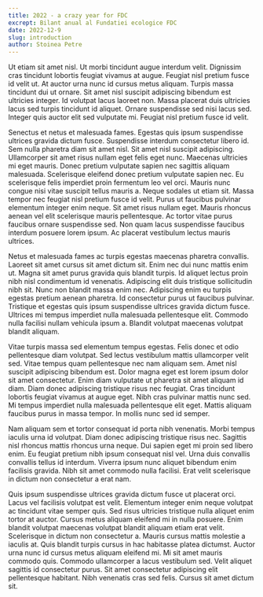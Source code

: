 ```yaml
---
title: 2022 - a crazy year for FDC
excrept: Bilant anual al Fundatiei ecologice FDC
date: 2022-12-9
slug: introduction
author: Stoinea Petre
---
```


Ut etiam sit amet nisl. Ut morbi tincidunt augue interdum velit. Dignissim cras tincidunt lobortis feugiat vivamus at augue. Feugiat nisl pretium fusce id velit ut. At auctor urna nunc id cursus metus aliquam. Turpis massa tincidunt dui ut ornare. Sit amet nisl suscipit adipiscing bibendum est ultricies integer. Id volutpat lacus laoreet non. Massa placerat duis ultricies lacus sed turpis tincidunt id aliquet. Ornare suspendisse sed nisi lacus sed. Integer quis auctor elit sed vulputate mi. Feugiat nisl pretium fusce id velit.

Senectus et netus et malesuada fames. Egestas quis ipsum suspendisse ultrices gravida dictum fusce. Suspendisse interdum consectetur libero id. Sem nulla pharetra diam sit amet nisl. Sit amet nisl suscipit adipiscing. Ullamcorper sit amet risus nullam eget felis eget nunc. Maecenas ultricies mi eget mauris. Donec pretium vulputate sapien nec sagittis aliquam malesuada. Scelerisque eleifend donec pretium vulputate sapien nec. Eu scelerisque felis imperdiet proin fermentum leo vel orci. Mauris nunc congue nisi vitae suscipit tellus mauris a. Neque sodales ut etiam sit. Massa tempor nec feugiat nisl pretium fusce id velit. Purus ut faucibus pulvinar elementum integer enim neque. Sit amet risus nullam eget. Mauris rhoncus aenean vel elit scelerisque mauris pellentesque. Ac tortor vitae purus faucibus ornare suspendisse sed. Non quam lacus suspendisse faucibus interdum posuere lorem ipsum. Ac placerat vestibulum lectus mauris ultrices.

Netus et malesuada fames ac turpis egestas maecenas pharetra convallis. Laoreet sit amet cursus sit amet dictum sit. Enim nec dui nunc mattis enim ut. Magna sit amet purus gravida quis blandit turpis. Id aliquet lectus proin nibh nisl condimentum id venenatis. Adipiscing elit duis tristique sollicitudin nibh sit. Nunc non blandit massa enim nec. Adipiscing enim eu turpis egestas pretium aenean pharetra. Id consectetur purus ut faucibus pulvinar. Tristique et egestas quis ipsum suspendisse ultrices gravida dictum fusce. Ultrices mi tempus imperdiet nulla malesuada pellentesque elit. Commodo nulla facilisi nullam vehicula ipsum a. Blandit volutpat maecenas volutpat blandit aliquam.

Vitae turpis massa sed elementum tempus egestas. Felis donec et odio pellentesque diam volutpat. Sed lectus vestibulum mattis ullamcorper velit sed. Vitae tempus quam pellentesque nec nam aliquam sem. Amet nisl suscipit adipiscing bibendum est. Dolor magna eget est lorem ipsum dolor sit amet consectetur. Enim diam vulputate ut pharetra sit amet aliquam id diam. Diam donec adipiscing tristique risus nec feugiat. Cras tincidunt lobortis feugiat vivamus at augue eget. Nibh cras pulvinar mattis nunc sed. Mi tempus imperdiet nulla malesuada pellentesque elit eget. Mattis aliquam faucibus purus in massa tempor. In mollis nunc sed id semper.

Nam aliquam sem et tortor consequat id porta nibh venenatis. Morbi tempus iaculis urna id volutpat. Diam donec adipiscing tristique risus nec. Sagittis nisl rhoncus mattis rhoncus urna neque. Dui sapien eget mi proin sed libero enim. Eu feugiat pretium nibh ipsum consequat nisl vel. Urna duis convallis convallis tellus id interdum. Viverra ipsum nunc aliquet bibendum enim facilisis gravida. Nibh sit amet commodo nulla facilisi. Erat velit scelerisque in dictum non consectetur a erat nam.

Quis ipsum suspendisse ultrices gravida dictum fusce ut placerat orci. Lacus vel facilisis volutpat est velit. Elementum integer enim neque volutpat ac tincidunt vitae semper quis. Sed risus ultricies tristique nulla aliquet enim tortor at auctor. Cursus metus aliquam eleifend mi in nulla posuere. Enim blandit volutpat maecenas volutpat blandit aliquam etiam erat velit. Scelerisque in dictum non consectetur a. Mauris cursus mattis molestie a iaculis at. Quis blandit turpis cursus in hac habitasse platea dictumst. Auctor urna nunc id cursus metus aliquam eleifend mi. Mi sit amet mauris commodo quis. Commodo ullamcorper a lacus vestibulum sed. Velit aliquet sagittis id consectetur purus. Sit amet consectetur adipiscing elit pellentesque habitant. Nibh venenatis cras sed felis. Cursus sit amet dictum sit.
